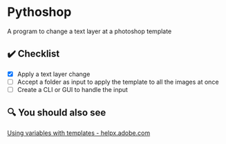 # Pythoshop
A program to change a text layer at a photoshop template

## ✔️ Checklist
- [x] Apply a text layer change
- [ ] Accept a folder as input to apply the template to all the images at once
- [ ] Create a CLI or GUI to handle the input

## 🔍 You should also see
<a href="https://helpx.adobe.com/photoshop/using/creating-data-driven-graphics.html" target="_blank">Using variables with templates - helpx.adobe.com</a>

